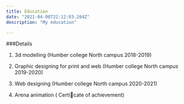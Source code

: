 ```yaml
---
title: Education
date: "2021-04-08T22:12:03.284Z"
description: "My education"

---
```


###Details

1. 3d modelling (Humber college North campus 2018-2019)

2. Graphic designing for print and web (Humber college North campus 2019-2020)

3. Web designing (Humber college North campus 2020-2021)

4. Arena animation ( Certicate of achievement)